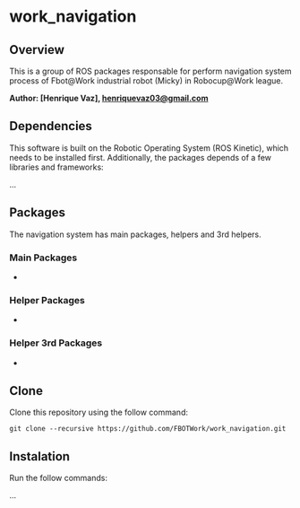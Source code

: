 # work_navigation
## Overview

This is a group of ROS packages responsable for perform navigation system process of Fbot@Work industrial robot (Micky) in Robocup@Work league.

**Author: [Henrique Vaz], henriquevaz03@gmail.com**

## Dependencies

This software is built on the Robotic Operating System (ROS Kinetic), which needs to be installed first. Additionally, the packages depends of a few libraries and frameworks:

...

## Packages
The navigation system has main packages, helpers and 3rd helpers.

### Main Packages
-

### Helper Packages
-

### Helper 3rd Packages
-

## Clone

Clone this repository using the follow command:
```
git clone --recursive https://github.com/FBOTWork/work_navigation.git
```

## Instalation

Run the follow commands:

...
